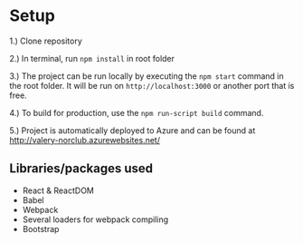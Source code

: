 # Setup

1.) Clone repository

2.) In terminal, run `npm install` in root folder

3.) The project can be run locally by executing the `npm start` command in the root folder. It will be run on `http://localhost:3000` or another port that is free.

4.) To build for production, use the `npm run-script build` command.

5.) Project is automatically deployed to Azure and can be found at http://valery-norclub.azurewebsites.net/

## Libraries/packages used

- React & ReactDOM
- Babel
- Webpack
- Several loaders for webpack compiling
- Bootstrap
